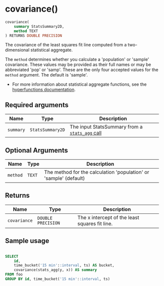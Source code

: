 # covariance() <tag type="toolkit" content="toolkit" />

```sql
covariance(
    summary StatsSummary2D,
    method TEXT 
) RETURNS DOUBLE PRECISION
```
The covariance of the least squares fit line computed from a two-dimensional statistical aggregate. 

The `method` determines whether you calculate a 'population' or 'sample' covariance. 
These values may be provided as their full names or may be abbreviated 'pop' or 'samp'. These
are the only four accepted values for the `method` argument. The default is 'sample'.

*   For more information about statistical aggregate functions, see the
    [hyperfunctions documentation][hyperfunctions-stats-agg].

## Required arguments

|Name|Type|Description|
|-|-|-|
|`summary`|`StatsSummary2D`|The input StatsSummary from a [`stats_agg` call][stats-agg]|
## Optional Arguments

|Name|Type|Description|
|---|---|---|
|`method`| `TEXT`|The method for the calculation 'population' or 'sample' (default)|

## Returns

|Name|Type|Description|
|-|-|-|
|`covariance`|`DOUBLE PRECISION`|The x intercept of the least squares fit line. |

## Sample usage

```sql

SELECT
    id,
    time_bucket('15 min'::interval, ts) AS bucket,
    covariance(stats_agg(y, x)) AS summary
FROM foo
GROUP BY id, time_bucket('15 min'::interval, ts)
```


[hyperfunctions-stats-agg]: timescaledb/:currentVersion:/how-to-guides/hyperfunctions/stats-aggs/
[stats-agg]:/hyperfunctions/stats_aggs/stats_agg/